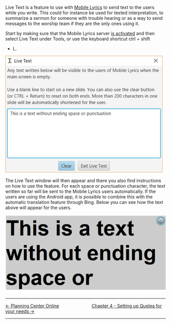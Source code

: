 Live Text is a feature to use with [Mobile
Lyrics](Mobile_Lyrics.md "Mobile Lyrics") to send text to the users while you
write. This could for instance be used for texted interpretation, to
summarize a sermon for someone with trouble hearing or as a way to send
messages to the worship team if they are the only ones using it.

Start by making sure that the Mobile Lyrics server [is
activated](Mobile_Lyrics.md#activating-mobile-lyrics "Mobile Lyrics") and then
select Live Text under Tools, or use the keyboard shortcut ctrl + shift
+ L.

![<File:Live> text input.png](Live_text_input.png
"File:Live text input.png")

The Live Text window will then appear and there you also find
instructions on how to use the feature. For each space or punctuation
character, the text written so far will be sent to the Mobile Lyrics
users automatically. If the users are using the Android app, it is
possible to combine this with the automatic translation feature through
Bing. Below you can see how the text above will appear for the users.

![<File:Live> text output.png](Live_text_output.png
"File:Live text output.png")

-----



[← Planning Center Online](Planning_Center_Online.md "Planning Center Online")
&nbsp;&nbsp;&nbsp;&nbsp;&nbsp;&nbsp;&nbsp;&nbsp;&nbsp;&nbsp;&nbsp;&nbsp;&nbsp;&nbsp;&nbsp;&nbsp;&nbsp;&nbsp;&nbsp;&nbsp;&nbsp;&nbsp;&nbsp;&nbsp; [Chapter 4 - Setting up Quelea for your needs →](Setting_up_Quelea_for_your_needs.md "Setting up Quelea for your needs")

---
